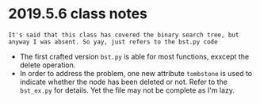 # 2019.5.6 class notes

```
It's said that this class has covered the binary search tree, but anyway I was absent. So yay, just refers to the bst.py code
```

* The first crafted version `bst.py` is able for most functions, exxcept the delete operation.
* In order to address the problem, one new attribute `tombstone` is used to indicate whether the node has been deleted or not. Refer to the `bst_ex.py` for details. Yet the file may not be complete as I'm lazy.